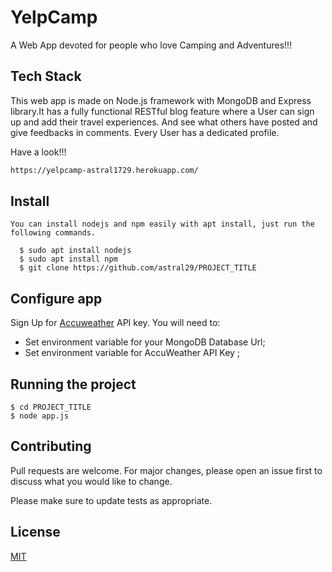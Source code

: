 # YelpCamp


A Web App devoted for people who love Camping and Adventures!!!


## Tech Stack

This web app is made on Node.js framework with MongoDB and Express library.It has a fully functional RESTful blog feature where a User can sign up and add their travel experiences. And see what others have posted and give feedbacks in comments. Every User has a dedicated profile.


Have a look!!!  

```bash
https://yelpcamp-astral1729.herokuapp.com/
```


## Install

    You can install nodejs and npm easily with apt install, just run the following commands.

      $ sudo apt install nodejs
      $ sudo apt install npm
      $ git clone https://github.com/astral29/PROJECT_TITLE
   

## Configure app

Sign Up for [Accuweather](https://developer.accuweather.com/) API key. You will need to:

- Set environment variable for your MongoDB Database  Url;
- Set environment variable for AccuWeather API Key ;


## Running the project

    $ cd PROJECT_TITLE    
    $ node app.js



## Contributing
Pull requests are welcome. For major changes, please open an issue first to discuss what you would like to change.

Please make sure to update tests as appropriate.

## License
[MIT](https://choosealicense.com/licenses/mit/)
